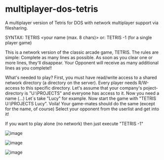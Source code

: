 # multiplayer-dos-tetris
A multiplayer version of Tetris for DOS with network multiplayer support via filesharing.

SYNTAX: TETRIS <network-path> <your name (max. 8 chars)>
    or: TETRIS -1   (for a single player game)

This is a network version of the classic arcade game, TETRIS.
The rules are simple: Complete as many lines as possible. As soon as you clear one or more lines, they'll disappear. Your Opponent will receive as many additional lines as you complete!!

What's needed to play? First, you must have read/write access to a shared network directory (a directory on the server). Every player needs R/W-access to this specific directory. Let's assume that your company's poject-directory is "U:\PROJECTS" and everyone has access to it. Now you need a name (...) Let`s take "Lucy" for example. Now start the game with "TETRIS U:\PROJECTS Lucy". Voila! Your game-mates should do the same (except for the name, of course)
Select your opponent from the userlist and get into it!

If you want to play alone (no network) then just execute "TETRIS -1"


![image](https://github.com/dividebysandwich/multiplayer-dos-tetris/assets/23048489/0f221272-55d9-481d-9a7d-5f7424918534)

![image](https://github.com/dividebysandwich/multiplayer-dos-tetris/assets/23048489/24f9809b-5481-4da8-a695-925f17b5ef26)

![image](https://github.com/dividebysandwich/multiplayer-dos-tetris/assets/23048489/e9dc1c2a-6d6c-4c37-972f-ded8506394a5)

